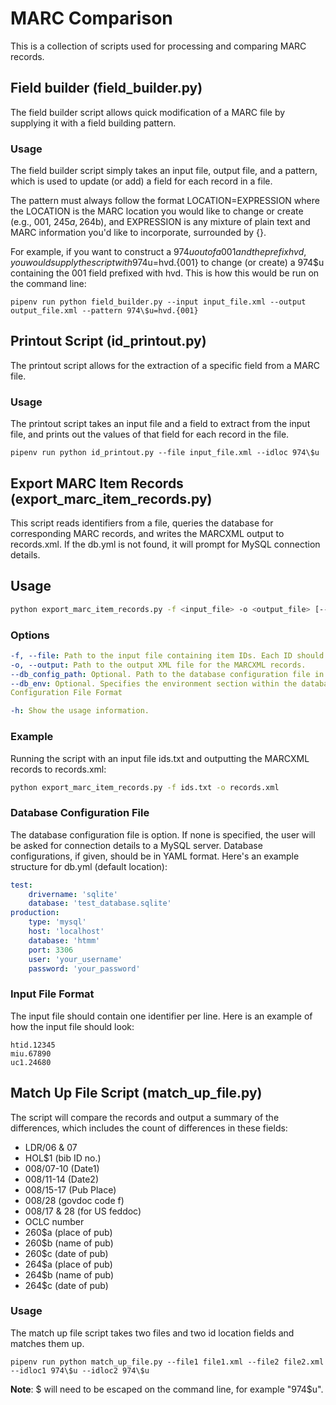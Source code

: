 # MARC Comparison

This is a collection of scripts used for processing and comparing MARC records.

## Field builder (field_builder.py)
The field builder script allows quick modification of a MARC file by supplying it with a field building pattern.

### Usage
The field builder script simply takes an input file, output file, and a pattern, which is used to update (or add) a field for each record in a file.

The pattern must always follow the format LOCATION=EXPRESSION where the LOCATION is the MARC location you would like to change or create (e.g., 001, 245$a, 264$b), and EXPRESSION is any mixture of plain text and MARC information you'd like to incorporate, surrounded by {}.

For example, if you want to construct a 974$u out of a 001 and the prefix hvd, you would supply the script with 974$u=hvd.{001} to change (or create) a 974$u containing the 001 field prefixed with hvd. This is how this would be run on the command line:

```
pipenv run python field_builder.py --input input_file.xml --output output_file.xml --pattern 974\$u=hvd.{001}
```

## Printout Script (id_printout.py)
The printout script allows for the extraction of a specific field from a MARC file.

### Usage
The printout script takes an input file and a field to extract from the input file, and prints out the values of that field for each record in the file.

```
pipenv run python id_printout.py --file input_file.xml --idloc 974\$u
```

## Export MARC Item Records (export_marc_item_records.py)
This script reads identifiers from a file, queries the database for corresponding MARC records, and writes the MARCXML output to records.xml. If the db.yml is not found, it will prompt for MySQL connection details.

## Usage

```bash
python export_marc_item_records.py -f <input_file> -o <output_file> [--db_config_path <db_config.yml>] [--db_env <environment>]
```

### Options
```yaml
-f, --file: Path to the input file containing item IDs. Each ID should be on a separate line.
-o, --output: Path to the output XML file for the MARCXML records.
--db_config_path: Optional. Path to the database configuration file in YAML format. If not provided and the default db.yml is not found, the script will prompt for MySQL connection details.
--db_env: Optional. Specifies the environment section within the database configuration file to use. Default: production
Configuration File Format

-h: Show the usage information.
```

### Example
Running the script with an input file ids.txt and outputting the MARCXML records to records.xml:

```bash
python export_marc_item_records.py -f ids.txt -o records.xml
```

### Database Configuration File
The database configuration file is option. If none is specified, the user will be asked for connection details to a MySQL server. Database configurations, if given, should be in YAML format. Here's an example structure for db.yml (default location):

```yaml
test: 
    drivername: 'sqlite'
    database: 'test_database.sqlite'
production:
    type: 'mysql'
    host: 'localhost'
    database: 'htmm'
    port: 3306
    user: 'your_username'
    password: 'your_password'
```

### Input File Format
The input file should contain one identifier per line. Here is an example of how the input file should look:

```plaintext
htid.12345
miu.67890
uc1.24680
```

## Match Up File Script (match_up_file.py)
The script will compare the records and output a summary of the differences, which includes the count of differences in these fields:
- LDR/06 & 07			
- HOL$1 (bib ID no.)	
- 008/07-10 (Date1)		
- 008/11-14 (Date2)		
- 008/15-17 (Pub Place)	
- 008/28 (govdoc code f)	
- 008/17 & 28 (for US feddoc)	
- OCLC number
- 260$a (place of pub)
- 260$b (name of pub)
- 260$c (date of pub)
- 264$a (place of pub)
- 264$b (name of pub)
- 264$c (date of pub)

### Usage
The match up file script takes two files and two id location fields and matches them up.

```
pipenv run python match_up_file.py --file1 file1.xml --file2 file2.xml --idloc1 974\$u --idloc2 974\$u
```

**Note**: $ will need to be escaped on the command line, for example "974\$u".
